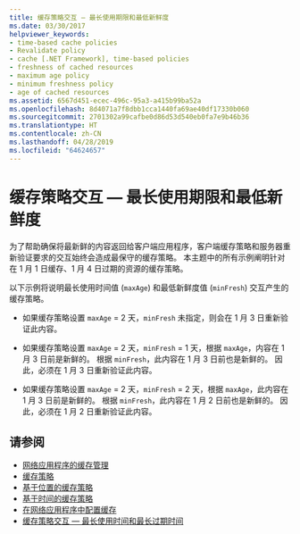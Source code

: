 ```yaml
---
title: 缓存策略交互 — 最长使用期限和最低新鲜度
ms.date: 03/30/2017
helpviewer_keywords:
- time-based cache policies
- Revalidate policy
- cache [.NET Framework], time-based policies
- freshness of cached resources
- maximum age policy
- minimum freshness policy
- age of cached resources
ms.assetid: 6567d451-ecec-496c-95a3-a415b99ba52a
ms.openlocfilehash: 8d4071a7f8dbb1cca1440fa69ae40df17330b060
ms.sourcegitcommit: 2701302a99cafbe0d86d53d540eb0fa7e9b46b36
ms.translationtype: HT
ms.contentlocale: zh-CN
ms.lasthandoff: 04/28/2019
ms.locfileid: "64624657"
---
```

# <a name="cache-policy-interactionmaximum-age-and-minimum-freshness"></a>缓存策略交互 — 最长使用期限和最低新鲜度
为了帮助确保将最新鲜的内容返回给客户端应用程序，客户端缓存策略和服务器重新验证要求的交互始终会造成最保守的缓存策略。 本主题中的所有示例阐明针对在 1 月 1 日缓存、1 月 4 日过期的资源的缓存策略。  
  
 以下示例将说明最长使用时间值 (`maxAge`) 和最低新鲜度值 (`minFresh`) 交互产生的缓存策略。  
  
- 如果缓存策略设置 `maxAge` = 2 天，`minFresh` 未指定，则会在 1 月 3 日重新验证此内容。  
  
- 如果缓存策略设置 `maxAge` = 2 天，`minFresh` = 1 天，根据 `maxAge`，内容在 1 月 3 日前是新鲜的。 根据 `minFresh`，此内容在 1 月 3 日前也是新鲜的。 因此，必须在 1 月 3 日重新验证此内容。  
  
- 如果缓存策略设置 `maxAge` = 2 天，`minFresh` = 2 天，根据 `maxAge`，此内容在 1 月 3 日前是新鲜的。 根据 `minFresh`，此内容在 1 月 2 日前也是新鲜的。 因此，必须在 1 月 2 日重新验证此内容。  
  
## <a name="see-also"></a>请参阅

- [网络应用程序的缓存管理](../../../docs/framework/network-programming/cache-management-for-network-applications.md)
- [缓存策略](../../../docs/framework/network-programming/cache-policy.md)
- [基于位置的缓存策略](../../../docs/framework/network-programming/location-based-cache-policies.md)
- [基于时间的缓存策略](../../../docs/framework/network-programming/time-based-cache-policies.md)
- [在网络应用程序中配置缓存](../../../docs/framework/network-programming/configuring-caching-in-network-applications.md)
- [缓存策略交互 — 最长使用时间和最长过期时间](../../../docs/framework/network-programming/cache-policy-interaction-maximum-age-and-maximum-staleness.md)
